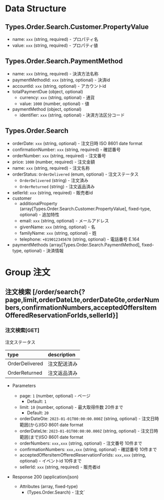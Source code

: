 # Data Structure

## Types.Order.Search.Customer.PropertyValue

-   name: `xxx` (string, required) - プロパティ名
-   value: `xxx` (string, required) - プロパティ値

## Types.Order.Search.PaymentMethod

-   name: `xxx` (string, required) - 決済方法名称
-   paymentMethodId: `xxx` (string, optional) - 決済id
-   accountId: `xxx` (string, optional) - アカウントid
-   totalPaymentDue (object, optional)
    -   currency: `xxx` (string, optional) - 通貨
    -   value: `1000` (number, optional) - 値
-   paymentMethod (object, optional)
    -   identifier: `xxx` (string, optional) - 決済方法区分コード

## Types.Order.Search

-   orderDate: `xxx` (string, optional) - 注文日時 ISO 8601 date format
-   confirmationNumber: `xxx` (string, required) - 確認番号
-   orderNumber: `xxx` (string, required) - 注文番号
-   price: `1000` (number, required) - 注文金額
-   name: `xxx` (string, required) - 注文名称
-   orderStatus: `OrderDelivered` (enum, optional) - 注文ステータス
    -   `OrderDelivered` (string) - 注文済み
    -   `OrderReturned` (string) - 注文返品済み
-   sellerId: `xxx` (string, required) - 販売者id
-   customer
    -   additionalProperty (array[Types.Order.Search.Customer.PropertyValue], fixed-type, optional) - 追加特性
    -   email: `xxx` (string, optional) - メールアドレス
    -   givenName: `xxx` (string, optional) - 名
    -   familyName: `xxx` (string, optional) - 姓
    -   telephone: `+819012345678` (string, optional) - 電話番号 E.164
-   paymentMethods (array[Types.Order.Search.PaymentMethod], fixed-type, optional) - 決済情報

# Group 注文

## 注文検索 [/order/search{?page,limit,orderDateLte,orderDateGte,orderNumbers,confirmationNumbers,acceptedOffersItemOfferedReservationForIds,sellerId}]

### 注文検索[GET]

注文ステータス

| type           | description  |
| :------------- | :----------- |
| OrderDelivered | 注文配送済み |
| OrderReturned  | 注文返品済み |

-   Parameters

    -   page: `1` (number, optional) - ページ
        -   Default: `1`
    -   limit: `10` (number, optional) - 最大取得件数 20件まで
        -   Default: `20`
    -   orderDateGte: `2023-01-01T00:00:00.000Z` (string, optional) - 注文日時範囲(から)ISO 8601 date format
    -   orderDateLte: `2023-01-01T00:00:00.000Z` (string, optional) - 注文日時範囲(まで)ISO 8601 date format
    -   orderNumbers: `xxx,xxx` (string, optional) - 注文番号 10件まで
    -   confirmationNumbers: `xxx,xxx` (string, optional) - 確認番号 10件まで
    -   acceptedOffersItemOfferedReservationForIds: `xxx,xxx` (string, optional) - イベントid 10件まで
    -   sellerId: `xxx` (string, required) - 販売者id

-   Response 200 (application/json)

    -   Attributes (array, fixed-type)
        -   (Types.Order.Search) - 注文`

<!-- include(../../../response/400.md) -->
